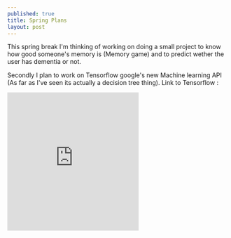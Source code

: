 ```yaml
---
published: true
title: Spring Plans
layout: post
---
```

This spring break I'm thinking of working on doing a small project to know how good someone's memory is (Memory game) and to predict wether the user has dementia or not.

Secondly I plan to work on Tensorflow google's new Machine learning API (As far as I've seen its actually a decision tree thing).
Link to Tensorflow : 
<div width="100%"><iframe  height="315" src="https://www.youtube.com/embed/oZikw5k_2FM" frameborder="0" allowfullscreen></iframe></div>